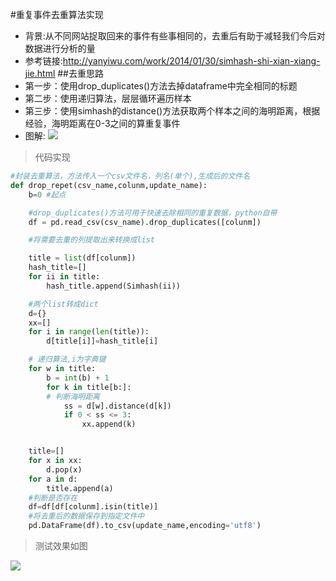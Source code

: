 #重复事件去重算法实现
- 背景:从不同网站捉取回来的事件有些事相同的，去重后有助于减轻我们今后对数据进行分析的量
- 参考链接:http://yanyiwu.com/work/2014/01/30/simhash-shi-xian-xiang-jie.html
##去重思路
- 第一步：使用drop_duplicates()方法去掉dataframe中完全相同的标题
- 第二步：使用递归算法，层层循环遍历样本
- 第三步：使用simhash的distance()方法获取两个样本之间的海明距离，根据经验，海明距离在0-3之间的算重复事件
- 图解:
   ![](./_image/2017-06-16-15-18-08.jpg)



>代码实现
```python
#封装去重算法，方法传入一个csv文件名，列名(单个),生成后的文件名
def drop_repet(csv_name,colunm,update_name):
    b=0 #起点

    #drop_duplicates()方法可用于快速去除相同的重复数据，python自带
    df = pd.read_csv(csv_name).drop_duplicates([colunm])

    #将需要去重的列提取出来转换成list

    title = list(df[colunm])
    hash_title=[]
    for ii in title:
        hash_title.append(Simhash(ii))

    #两个list转成dict
    d={}
    xx=[]
    for i in range(len(title)):
        d[title[i]]=hash_title[i]

    # 递归算法,i为字典键
    for w in title:
        b = int(b) + 1
        for k in title[b:]:
        # 判断海明距离
            ss = d[w].distance(d[k])
            if 0 < ss <= 3:
                xx.append(k)


    title=[]
    for x in xx:
        d.pop(x)
    for a in d:
        title.append(a)
    #判断是否存在
    df=df[df[colunm].isin(title)]
    #将去重后的数据保存到指定文件中
    pd.DataFrame(df).to_csv(update_name,encoding='utf8')
```
> 测试效果如图

![](./_image/QQ截图20170616154511.jpg)
